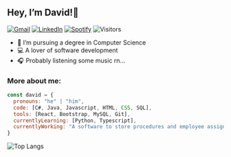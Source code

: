 ## Hey, I’m David!👋

[![Gmail](https://img.shields.io/badge/Gmail-D14836?style=for-the-badge&logo=gmail&logoColor=white&style=flat)](mailto:daviddmrtns@gmail.com)
[![LinkedIn](https://img.shields.io/badge/linkedin-%230077B5.svg?style=for-the-badge&logo=linkedin&logoColor=white&style=flat)](https://www.linkedin.com/in/davidmrtns?utm_source=share&utm_campaign=share_via&utm_content=profile&utm_medium=ios_app)
[![Spotify](https://img.shields.io/badge/Spotify-1ED760?style=for-the-badge&logo=spotify&logoColor=white&style=flat)](https://open.spotify.com/user/16cx1r75jmbgddlbr59yhtyzw?si=q1Og9ZazT7ueyD-cH3NfgQ)
![Visitors](https://api.visitorbadge.io/api/visitors?path=https%3A%2F%2Fgithub.com%2Fdavidmrtns%2Fdavidmrtns&label=Visitors&labelColor=%23697689&countColor=%23263759&style=flat)

- 📖 I’m pursuing a degree in Computer Science
- 💻 A lover of software development
- 🎧 Probably listening some music rn...

### More about me:

```javascript
const david = {
  pronouns: "he" | "him",
  code: [C#, Java, Javascript, HTML, CSS, SQL],
  tools: [React, Bootstrap, MySQL, Git],
  currentlyLearning: [Python, Typescript],
  currentlyWorking: "A software to store procedures and employee assignments in a company. Soon in my GitHub!"
}
```

![Top Langs](https://github-readme-stats.vercel.app/api/top-langs/?username=davidmrtns&layout=compact&theme=algolia)
